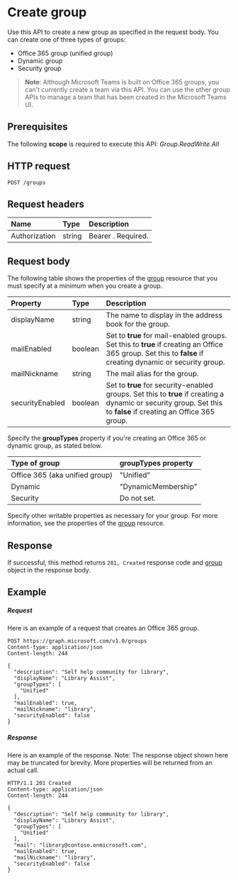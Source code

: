 # Create group

Use this API to create a new group as specified in the request body. You can create one of three types of groups:

* Office 365 group (unified group)
* Dynamic group
* Security group

> **Note**: Although Microsoft Teams is built on Office 365 groups, you can't currently create a team via this API. You can use the other group APIs to manage a team that has been created in the Microsoft Teams UI.

## Prerequisites
The following **scope** is required to execute this API: _Group.ReadWrite.All_ 
## HTTP request
<!-- { "blockType": "ignored" } -->
```http
POST /groups
```
## Request headers
| Name       | Type | Description|
|:---------------|:--------|:----------|
| Authorization  | string  | Bearer <token>. Required. |

## Request body
The following table shows the properties of the [group](../resources/group.md) resource that you must specify at a minimum when you create a group. 

| Property | Type | Description|
|:---------------|:--------|:----------|
| displayName | string | The name to display in the address book for the group. |
| mailEnabled | boolean | Set to **true** for mail-enabled groups. Set this to **true** if creating an Office 365 group. Set this to **false** if creating dynamic or security group.|
| mailNickname | string | The mail alias for the group. |
| securityEnabled | boolean | Set to **true** for security-enabled groups. Set this to **true** if creating a dynamic or security group. Set this to **false** if creating an Office 365 group. |

Specify the **groupTypes** property if you're creating an Office 365 or dynamic group, as stated below.

| Type of group | **groupTypes** property |
|:--------------|:------------------------|
| Office 365 (aka unified group)| "Unified" | 
| Dynamic | "DynamicMembership" | 
| Security | Do not set. | 

Specify other writable properties as necessary for your group. For more information, see the properties of the [group](../resources/group.md) resource.

## Response
If successful, this method returns `201, Created` response code and [group](../resources/group.md) object in the response body.

## Example
##### Request
Here is an example of a request that creates an Office 365 group.
<!-- {
  "blockType": "request",
  "name": "create_group_from_groups"
}-->
```http
POST https://graph.microsoft.com/v1.0/groups
Content-type: application/json
Content-length: 244

{
  "description": "Self help community for library",
  "displayName": "Library Assist",
  "groupTypes": [
    "Unified"
  ],
  "mailEnabled": true,
  "mailNickname": "library",
  "securityEnabled": false
}
```

##### Response
Here is an example of the response. Note: The response object shown here may be truncated for brevity. More properties will be returned from an actual call.
<!-- {
  "blockType": "response",
  "truncated": true,
  "@odata.type": "microsoft.graph.group"
} -->
```http
HTTP/1.1 201 Created
Content-type: application/json
Content-length: 244

{
  "description": "Self help community for library",
  "displayName": "Library Assist",
  "groupTypes": [
    "Unified"
  ],
  "mail": "library@contoso.onmicrosoft.com",
  "mailEnabled": true,
  "mailNickname": "library",
  "securityEnabled": false
}
```

<!-- uuid: 8fcb5dbc-d5aa-4681-8e31-b001d5168d79
2015-10-25 14:57:30 UTC -->
<!-- {
  "type": "#page.annotation",
  "description": "Create group",
  "keywords": "",
  "section": "documentation",
  "tocPath": ""
}-->
